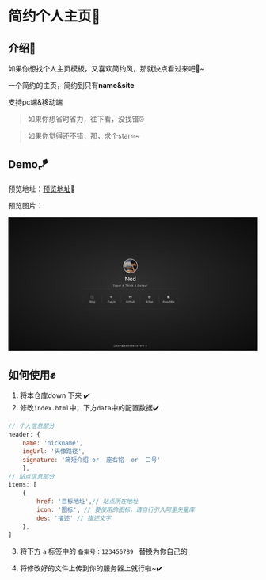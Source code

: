 ﻿# 简约个人主页🔗
## 介绍📢
如果你想找个人主页模板，又喜欢简约风，那就快点看过来吧🎉~

一个简约的主页，简约到只有**name&site**

支持pc端&移动端

> 如果你想省时省力，往下看，没找错⏰

> 如果你觉得还不错，那，求个star⭐~
## Demo🪁
预览地址：[预览地址](https://my-home-page-six.vercel.app/)🔗

预览图片：

![demo](https://raw.githubusercontent.com/wangenze267/myHomePage/main/demo/demo.png)
## 如何使用✊
1. 将本仓库down 下来 ✔️
2. 修改`index.html`中，下方`data`中的配置数据✔️
```js
// 个人信息部分
header: {
    name: 'nickname',
    imgUrl: '头像路径',
    signature: '简短介绍 or  座右铭  or  口号'
    },
// 站点信息部分
items: [
    {
        href: '目标地址',// 站点所在地址
        icon: '图标', // 要使用的图标，请自行引入阿里矢量库
        des: '描述' // 描述文字
    },
]  
```

3. 将下方 `a` 标签中的 `备案号：123456789 ` 替换为你自己的

4. 将修改好的文件上传到你的服务器上就行啦~✔️
